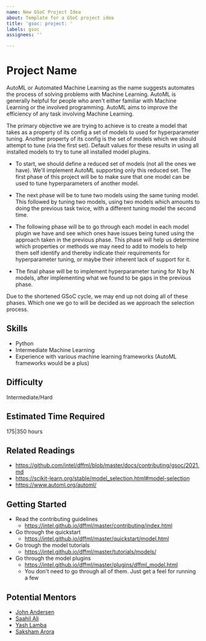 ```yaml
---
name: New GSoC Project Idea
about: Template for a GSoC project idea
title: 'gsoc: project: '
labels: gsoc
assignees: ''

---
```


# Project Name

AutoML or Automated Machine Learning as the name suggests automates the process
of solving problems with Machine Learning. AutoML is generally helpful for
people who aren't either familiar with Machine Learning or the involved
programming. AutoML aims to improve the efficiency of any task involving
Machine Learning.

The primary objective we are trying to achieve is to create a model that
takes as a property of its config a set of models to used for hyperparameter
tuning. Another property of its config is the set of models which we should
attempt to tune (via the first set). Default values for these results in using
all installed models to try to tune all installed model plugins.

- To start, we should define a reduced set of models (not all the ones we have).
  We'll implement AutoML supporting only this reduced set. The first phase of
  this project will be to make sure that one model can be used to tune
  hyperparameters of another model.

- The next phase will be to tune two models using the same tuning model. This
  followed by tuning two models, using two models which amounts to doing the
  previous task twice, with a different tuning model the second time.

- The following phase will be to go through each model in each model plugin we
  have and see which ones have issues being tuned using the approach taken in the
  previous phase. This phase will help us determine which properties or methods
  we may need to add to models to help them self identify and thereby indicate
  their requirements for hyperparameter tuning, or maybe their inherent lack of
  support for it.

- The final phase will be to implement hyperparameter tuning for N by N models,
  after implementing what we found to be gaps in the previous phase.<br>

Due to the shortened GSoC cycle, we may end up not doing all of these phases.
Which one we go to will be decided as we approach the selection process.

## Skills

- Python
- Intermediate Machine Learning
- Experience with various machine learning frameworks (AutoML frameworks would
  be a plus)

## Difficulty

Intermediate/Hard

## Estimated Time Required

175|350 hours

## Related Readings

- https://github.com/intel/dffml/blob/master/docs/contributing/gsoc/2021.md
- https://scikit-learn.org/stable/model_selection.html#model-selection
- https://www.automl.org/automl/

## Getting Started

- Read the contributing guidelines
  - https://intel.github.io/dffml/master/contributing/index.html
- Go through the quickstart
  - https://intel.github.io/dffml/master/quickstart/model.html
- Go trough the model tutorials
  - https://intel.github.io/dffml/master/tutorials/models/
- Go through the model plugins
  - https://intel.github.io/dffml/master/plugins/dffml_model.html
  - You don't need to go through all of them. Just get a feel for running a few

## Potential Mentors

- [John Andersen](https://github.com/pdxjohnny)
- [Saahil Ali](https://github.com/programmer290399)
- [Yash Lamba](https://github.com/yashlamba)
- [Saksham Arora](https://github.com/sakshamarora1)
